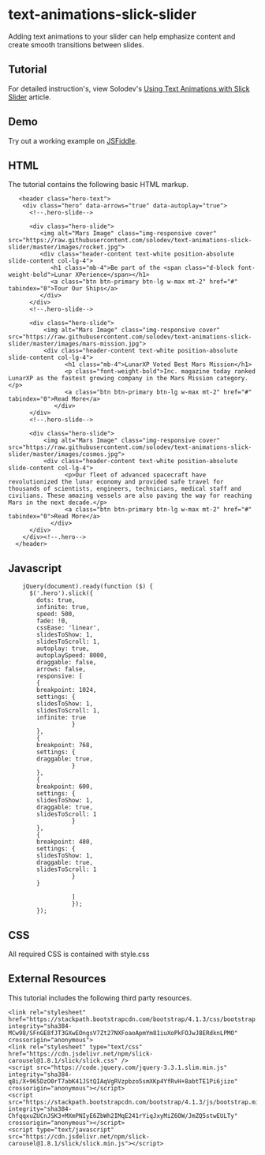 # text-animations-slick-slider
Adding text animations to your slider can help emphasize content and create smooth transitions between slides.

## Tutorial
For detailed instruction's, view Solodev's [Using Text Animations with Slick Slider](https://www.solodev.com/blog/web-design/using-text-animations-with-slick-slider.stml) article.

## Demo
Try out a working example on [JSFiddle](https://jsfiddle.net/solodev/b1fg3y8d/).

## HTML
The tutorial contains the following basic HTML markup.
```
   <header class="hero-text">
	<div class="hero" data-arrows="true" data-autoplay="true">
	  <!--.hero-slide-->
	
	  <div class="hero-slide">
         <img alt="Mars Image" class="img-responsive cover" src="https://raw.githubusercontent.com/solodev/text-animations-slick-slider/master/images/rocket.jpg">
         <div class="header-content text-white position-absolute slide-content col-lg-4">
            <h1 class="mb-4">Be part of the <span class="d-block font-weight-bold">Lunar XPerience</span></h1>  
            <a class="btn btn-primary btn-lg w-max mt-2" href="#" tabindex="0">Tour Our Ships</a>
         </div>
	  </div>
	  <!--.hero-slide-->
	
	  <div class="hero-slide">
          <img alt="Mars Image" class="img-responsive cover" src="https://raw.githubusercontent.com/solodev/text-animations-slick-slider/master/images/mars-mission.jpg">
          <div class="header-content text-white position-absolute slide-content col-lg-4">
                <h1 class="mb-4">LunarXP Voted Best Mars Mission</h1>  
                <p class="font-weight-bold">Inc. magazine today ranked LunarXP as the fastest growing company in the Mars Mission category.</p>
                <a class="btn btn-primary btn-lg w-max mt-2" href="#" tabindex="0">Read More</a>
             </div>
	  </div>
	  <!--.hero-slide-->
	
	  <div class="hero-slide">
          <img alt="Mars Image" class="img-responsive cover" src="https://raw.githubusercontent.com/solodev/text-animations-slick-slider/master/images/cosmos.jpg">
          <div class="header-content text-white position-absolute slide-content col-lg-4">
                <p>Our fleet of advanced spacecraft have revolutionized the lunar economy and provided safe travel for thousands of scientists, engineers, technicians, medical staff and civilians. These amazing vessels are also paving the way for reaching Mars in the next decade.</p>  
				<a class="btn btn-primary btn-lg w-max mt-2" href="#" tabindex="0">Read More</a>
			</div>
	  </div>
	</div><!--.hero-->
  </header>	
```
## Javascript
```
	jQuery(document).ready(function ($) {
	  $('.hero').slick({
		dots: true,
        infinite: true,
        speed: 500,
        fade: !0,
        cssEase: 'linear',
		slidesToShow: 1,
		slidesToScroll: 1,
        autoplay: true,
		autoplaySpeed: 8000,
        draggable: false,
		arrows: false,
		responsive: [
	    {
		breakpoint: 1024,
		settings: {
		slidesToShow: 1,
		slidesToScroll: 1,
        infinite: true
		          }
        },
        {
		breakpoint: 768,
		settings: {
        draggable: true,
		          }
		},
		{
		breakpoint: 600,
		settings: {
        slidesToShow: 1,
        draggable: true,
		slidesToScroll: 1
			      }
		},
		{
		breakpoint: 480,
		settings: {
        slidesToShow: 1,
        draggable: true,
		slidesToScroll: 1
		          }
		}
	
			      ]
                  });
        });		
```

## CSS
All required CSS is contained with style.css

## External Resources
This tutorial includes the following third party resources.

```
<link rel="stylesheet" href="https://stackpath.bootstrapcdn.com/bootstrap/4.1.3/css/bootstrap.min.css" integrity="sha384-MCw98/SFnGE8fJT3GXwEOngsV7Zt27NXFoaoApmYm81iuXoPkFOJwJ8ERdknLPMO" crossorigin="anonymous">
<link rel="stylesheet" type="text/css" href="https://cdn.jsdelivr.net/npm/slick-carousel@1.8.1/slick/slick.css" />
<script src="https://code.jquery.com/jquery-3.3.1.slim.min.js" integrity="sha384-q8i/X+965DzO0rT7abK41JStQIAqVgRVzpbzo5smXKp4YfRvH+8abtTE1Pi6jizo" crossorigin="anonymous"></script>
<script src="https://stackpath.bootstrapcdn.com/bootstrap/4.1.3/js/bootstrap.min.js" integrity="sha384-ChfqqxuZUCnJSK3+MXmPNIyE6ZbWh2IMqE241rYiqJxyMiZ6OW/JmZQ5stwEULTy" crossorigin="anonymous"></script>
<script type="text/javascript" src="https://cdn.jsdelivr.net/npm/slick-carousel@1.8.1/slick/slick.min.js"></script>
```